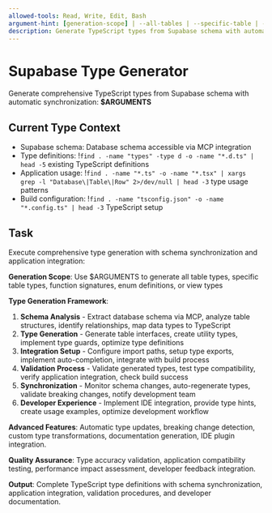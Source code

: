 ```yaml
---
allowed-tools: Read, Write, Edit, Bash
argument-hint: [generation-scope] | --all-tables | --specific-table | --functions | --enums | --views
description: Generate TypeScript types from Supabase schema with automatic synchronization and validation
---
```


# Supabase Type Generator

Generate comprehensive TypeScript types from Supabase schema with automatic synchronization: **$ARGUMENTS**

## Current Type Context

- Supabase schema: Database schema accessible via MCP integration
- Type definitions: !`find . -name "types" -type d -o -name "*.d.ts" | head -5` existing TypeScript definitions
- Application usage: !`find . -name "*.ts" -o -name "*.tsx" | xargs grep -l "Database\|Table\|Row" 2>/dev/null | head -3` type usage patterns
- Build configuration: !`find . -name "tsconfig.json" -o -name "*.config.ts" | head -3` TypeScript setup

## Task

Execute comprehensive type generation with schema synchronization and application integration:

**Generation Scope**: Use $ARGUMENTS to generate all table types, specific table types, function signatures, enum definitions, or view types

**Type Generation Framework**:
1. **Schema Analysis** - Extract database schema via MCP, analyze table structures, identify relationships, map data types to TypeScript
2. **Type Generation** - Generate table interfaces, create utility types, implement type guards, optimize type definitions
3. **Integration Setup** - Configure import paths, setup type exports, implement auto-completion, integrate with build process
4. **Validation Process** - Validate generated types, test type compatibility, verify application integration, check build success
5. **Synchronization** - Monitor schema changes, auto-regenerate types, validate breaking changes, notify development team
6. **Developer Experience** - Implement IDE integration, provide type hints, create usage examples, optimize development workflow

**Advanced Features**: Automatic type updates, breaking change detection, custom type transformations, documentation generation, IDE plugin integration.

**Quality Assurance**: Type accuracy validation, application compatibility testing, performance impact assessment, developer feedback integration.

**Output**: Complete TypeScript type definitions with schema synchronization, application integration, validation procedures, and developer documentation.